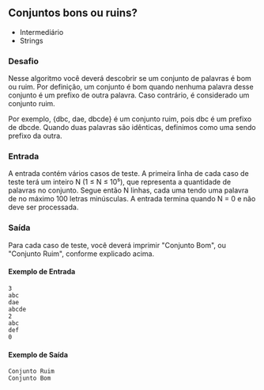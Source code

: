 ## Conjuntos bons ou ruins?
* Intermediário
* Strings

### Desafio
Nesse algoritmo você deverá descobrir se um conjunto de palavras é bom ou ruim. Por definição, um conjunto é bom quando nenhuma palavra desse conjunto é um prefixo de outra palavra. Caso contrário, é considerado um conjunto ruim.

Por exemplo, {dbc, dae, dbcde} é um conjunto ruim, pois dbc é um prefixo de dbcde. Quando duas palavras são idênticas, definimos como uma sendo prefixo da outra.

### Entrada
A entrada contém vários casos de teste. A primeira linha de cada caso de teste terá um inteiro N (1 ≤ N ≤ 10⁵), que representa a quantidade de palavras no conjunto. Segue então N linhas, cada uma tendo uma palavra de no máximo 100 letras minúsculas. A entrada termina quando N = 0 e não deve ser processada.

### Saída
Para cada caso de teste, você deverá imprimir "Conjunto Bom", ou "Conjunto Ruim", conforme explicado acima.


#### Exemplo de Entrada
~~~~
3
abc
dae
abcde
2
abc
def
0
~~~~
#### Exemplo de Saída
~~~~
Conjunto Ruim
Conjunto Bom
~~~~
